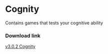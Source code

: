 # Cognity
Contains games that tests your cognitive ability

### Download link
[v3.0.2 Cognity](https://drive.google.com/open?id=19VAYrOEvn28MloKqEl_spHPKF4mnl7Aq)
